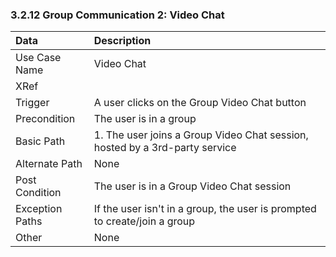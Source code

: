 ### 3.2.12 Group Communication 2: Video Chat

| Data          | Description |
|:--------------| :--------------|
|Use Case Name  | Video Chat|
|XRef           | |
|Trigger        | A user clicks on the Group Video Chat button|
|Precondition   | The user is in a group|
|Basic Path	    | 1. The user joins a Group Video Chat session, hosted by a 3rd-party service|
|Alternate Path | None|
|Post Condition	| The user is in a Group Video Chat session|
|Exception Paths| If the user isn't in a group, the user is prompted to create/join a group|
|Other		      | None|
